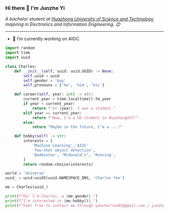 ### Hi there 👋 I'm Junzhe Yi

<p><em>A bachelor student at <a href="https://www.hust.edu.cn">Huazhong University of Science and Technology</a>, majoring in Electronics and Information Engineering. 😊</br>
</em></p>

 ***
- 🌱 I’m currently working on AIGC.


```python
import random
import time
import uuid

class Charles:
    def __init__(self, uuid: uuid.UUID) -> None:
        self.uuid = uuid
        self.gender = 'boy'
        self.pronouns = {'he', 'him', 'his'}

    def career(self, year: int) -> str:
        current_year = time.localtime().tm_year
        if year < current_year:
            return f"In {year}, I was a student."
        elif year == current_year:
            return f"Now, I'm a UG student in HuazhongUST!"
        else:
            return "Maybe in the future, I'm a ...!"

    def hobby(self) -> str:
        interests = [
            'Machine Learning','AIGC'
            'few-shot object detection',
            'Badminton', "Mcdonald's", 'Running',
        ]
        return random.choice(interests)

world = 'Universe'
uuid_ = uuid.uuid5(uuid.NAMESPACE_DNS, 'Charles Yee')

me = Charles(uuid_)

print(f"Hi! I'm Charles, a {me.gender}.")
print(f"I'm interested in {me.hobby()}.")
print(f"Feel free to contact me through yeecharles82@gmail.com / junzheyi.0719@gmail.com !")
